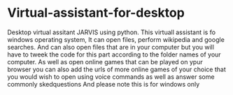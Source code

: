 # Virtual-assistant-for-desktop

Desktop virtual assitant JARVIS using python.
This virtuall assistant is fo windows operating system, It can open files, perform wikipedia and google searches.
And can also open files that are in your computer but you will have to tweek the code for this part according to the folder names of your computer. As well as open online games that can be played on ypur browser you can also add the urls of more online games of your choice that you would wish to open using voice commands as well as answer some commonly skedquestions
And please note this is for windows only
